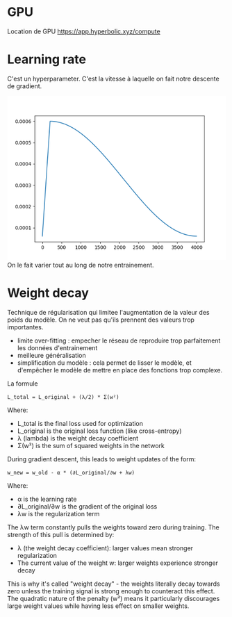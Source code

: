 # GPU
Location de GPU
https://app.hyperbolic.xyz/compute

# Learning rate
C'est un hyperparameter. C'est la vitesse à laquelle on fait notre descente de gradient.

[![](images/learning-rate.png)](images/learning-rate.png)
On le fait varier tout au long de notre entrainement.

# Weight decay
Technique de régularisation qui limitee l'augmentation de la valeur des poids du modèle. On ne veut pas qu'ils prennent des valeurs trop importantes.
- limite over-fitting : empecher le réseau de reproduire trop parfaitement les données d'entrainement
- meilleure généralisation
- simplification du modèle : cela permet de lisser le modèle, et d'empêcher le modèle de mettre en place des fonctions trop complexe.

La formule

    L_total = L_original + (λ/2) * Σ(w²)


Where:

- L_total is the final loss used for optimization
- L_original is the original loss function (like cross-entropy)
- λ (lambda) is the weight decay coefficient
- Σ(w²) is the sum of squared weights in the network

During gradient descent, this leads to weight updates of the form:

    w_new = w_old - α * (∂L_original/∂w + λw)

Where:

- α is the learning rate
- ∂L_original/∂w is the gradient of the original loss
- λw is the regularization term

The λw term constantly pulls the weights toward zero during training. The strength of this pull is determined by:

- λ (the weight decay coefficient): larger values mean stronger regularization
- The current value of the weight w: larger weights experience stronger decay

This is why it's called "weight decay" - the weights literally decay towards zero unless the training signal is strong enough to counteract this effect. The quadratic nature of the penalty (w²) means it particularly discourages large weight values while having less effect on smaller weights.
